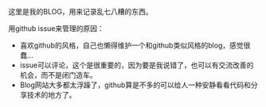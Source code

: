 这里是我的BLOG，用来记录乱七八糟的东西。

用github issue来管理的原因：

* 喜欢github的风格，自己也懒得维护一个和github类似风格的blog，感觉很蠢...
* issue可以评论，这个是很重要的，因为要是我说错了，也可以有交流改善的机会，而不是闭门造车。
* Blog网站大多都太浮躁了，github算是不多的可以给人一种安静看看代码和分享技术的地方了。
